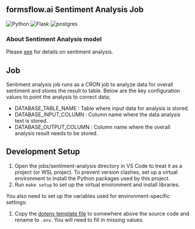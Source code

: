 ## formsflow.ai Sentiment Analysis Job

![Python](https://img.shields.io/badge/python-3.8-blue) ![Flask](https://img.shields.io/badge/Flask-2.0.1-blue) ![postgres](https://img.shields.io/badge/postgres-11.0-blue)

### About Sentiment Analysis model
Please [see](../../forms-flow-data-analysis-api/README.md) for details on sentiment analysis.

## Job
Sentiment analysis job runs as a CRON job to analyze data for overall sentiment and stores the result to table.
Below are the key configuration values to point the analysis to correct data;
- DATABASE_TABLE_NAME : Table where input data for analysis is stored.
- DATABASE_INPUT_COLUMN : Column name where the data analysis text is stored.
- DATABASE_OUTPUT_COLUMN : Column name where the overall analysis result needs to be stored.

## Development Setup

1. Open the jobs/sentiment-analysis directory in VS Code to treat it as a project (or WSL projec). To prevent version clashes, set up a
virtual environment to install the Python packages used by this project.
2. Run `make setup` to set up the virtual environment and install libraries.

You also need to set up the variables used for environment-specific settings:
1. Copy the [dotenv template file](.env.template) to somewhere above the source code and rename to `.env`. You will need to fill in missing values.

